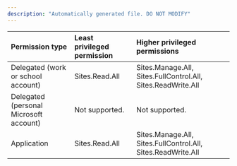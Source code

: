 ```yaml
---
description: "Automatically generated file. DO NOT MODIFY"
---
```


|Permission type|Least privileged permission|Higher privileged permissions|
|:---|:---|:---|
|Delegated (work or school account)|Sites.Read.All|Sites.Manage.All, Sites.FullControl.All, Sites.ReadWrite.All|
|Delegated (personal Microsoft account)|Not supported.|Not supported.|
|Application|Sites.Read.All|Sites.Manage.All, Sites.FullControl.All, Sites.ReadWrite.All|

